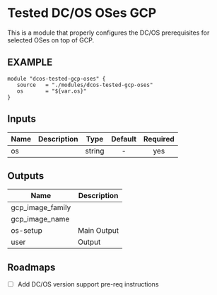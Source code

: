 # Tested DC/OS OSes GCP

This is a module that properly configures the DC/OS prerequisites for selected OSes on top of GCP.

## EXAMPLE

```hcl
module "dcos-tested-gcp-oses" {
   source   = "./modules/dcos-tested-gcp-oses"
   os       = "${var.os}"
}
```

## Inputs

| Name | Description | Type | Default | Required |
|------|-------------|:----:|:-----:|:-----:|
| os |  | string | - | yes |

## Outputs

| Name | Description |
|------|-------------|
| gcp_image_family |  |
| gcp_image_name |  |
| os-setup | Main Output |
| user | Output |

## Roadmaps

 - [ ] Add DC/OS version support pre-req instructions

